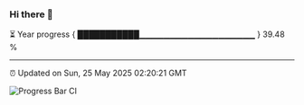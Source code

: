 ### Hi there 👋

⏳ Year progress { ███████████▁▁▁▁▁▁▁▁▁▁▁▁▁▁▁▁▁▁▁ } 39.48 %

---

⏰ Updated on Sun, 25 May 2025 02:20:21 GMT

![Progress Bar CI](https://github.com/DhruviPatel157/GitHub-Actions-Demo/workflows/Progress%20Bar%20CI/badge.svg)
